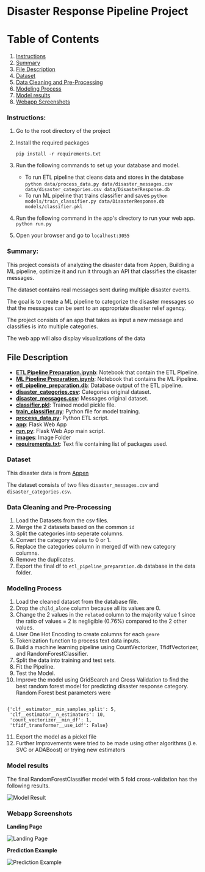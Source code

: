 # Disaster Response Pipeline Project


# Table of Contents

1. [Instructions](#instructions)
2. [Summary](#summary)
3. [File Description](#file-desc)
4. [Dataset](#data)
5. [Data Cleaning and Pre-Processing](#data-cleaning)
6. [Modeling Process](#model)
7. [Model results](#result)
8. [Webapp Screenshots](#screenshots)

### Instructions:  <a name="instructions"></a>

1. Go to the root directory of the project
2. Install the required packages
   
    `pip install -r requirements.txt`

3. Run the following commands to set up your database and model.

    - To run ETL pipeline that cleans data and stores in the database
        `python data/process_data.py data/disaster_messages.csv data/disaster_categories.csv data/DisasterResponse.db`
    - To run ML pipeline that trains classifier and saves
        `python models/train_classifier.py data/DisasterResponse.db models/classifier.pkl`

4. Run the following command in the app's directory to run your web app.
    `python run.py`

5. Open your browser and go to `localhost:3055`

### Summary: <a name="summary"></a>
This project consists of analyzing the disaster data from Appen, Building a ML pipeline, optimize it and run it through an API that classifies the disaster messages.

The dataset contains real messages sent during multiple disaster events.

The goal is to create a ML pipeline to categorize the disaster messages so that the messages can be sent to an appropriate disaster relief agency.

The project consists of an app that takes as input a new message and classifies is into multiple categories. 

The web app will also display visualizations of the data

## File Description <a name="file-desc"></a>

* [**ETL Pipeline Preparation.ipynb**](notebooks/ETL%20Pipeline%20Preparation.ipynb): 
Notebook that contain the ETL Pipeline.
* [**ML Pipeline Preparation.ipynb**](notebooks/ML%20Pipeline%20Preparation.ipynb): 
Notebook that contains the ML Pipeline.
* [**etl_pipeline_preparation.db**](data/etl%5Fpipeline%5Fpreparation.db): Database output of the ETL pipeline.
* [**disaster_categories.csv**](data/disaster%5Fcategories.csv): Categories original dataset.
* [**disaster_messages.csv**](data/disaster%5Fmessages.csv): Messages original dataset.
* [**classifier.pkl**](models/classifier.pkl): Trained model pickle file.
* [**train_classifier.py**](models/train%5Fclassifier.py): Python file for model training.
* [**process_data.py**](data/process_data.py): Python ETL script.
* [**app**](app/): Flask Web App
* [**run.py**](app/): Flask Web App main script.
* [**images**](images/): Image Folder
* [**requirements.txt**](/requirements.txt): Text file containing list of packages used.

### Dataset <a name="data"></a>
This disaster data is from [Appen](https://www.appen.com/)

The dataset consists of two files `disaster_messages.csv` and `disaster_categories.csv`.

### Data Cleaning and Pre-Processing <a name="data-cleaning"></a>

1. Load the Datasets from the csv files.
2. Merge the 2 datasets based on the common `id`
3. Split the categories into seperate columns.
4. Convert the category values to 0 or 1.
5. Replace the categories column in merged df with new category columns.
6. Remove the duplicates.
7. Export the final df to `etl_pipeline_preparation.db` database in the data folder.

### Modeling Process <a name="model"></a>

1. Load the cleaned dataset from the database file.
2. Drop the `child_alone` column because all its values are 0.
3. Change the 2 values in the `related` column to the majority value 1 since the ratio of values = 2 is negligible (0.76%) compared to the 2 other values.
4. User One Hot Encoding to create columns for each `genre`
5. Tokenization function to process text data inputs.
6. Build a machine learning pipeline using CountVectorizer, TfidfVectorizer, and RandomForestClassifier.
7. Split the data into training and test sets.
8. Fit the Pipeline.
9. Test the Model.
10. Improve the model using GridSearch and Cross Validation to find the best random forest model for predicting disaster response category. Random Forest best parameters were 
<code>
{'clf__estimator__min_samples_split': 5,
 'clf__estimator__n_estimators': 10,
 'count_vectorizer__min_df': 1,
 'tfidf_transformer__use_idf': False}
</code>

11. Export the model as a pickel file
12. Further Improvements were tried to be made using other algorithms (i.e. SVC or ADABoost) or trying new estimators

### Model results <a name="result"></a>

The final RandomForestClassifier model with 5 fold cross-validation has the following results.

![Model Result](images/Model_Performance.png)

### Webapp Screenshots <a name="screenshots"></a>

**Landing Page**

![Landing Page](images/Web_App_Landing_Page.png)

**Prediction Example**

![Prediction Example](images/Prediction_Results.png)
